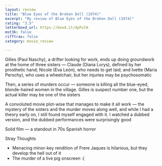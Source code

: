 ```yaml
---
layout: review
title: "Blue Eyes of the Broken Doll (1974)"
excerpt: "My review of Blue Eyes of the Broken Doll (1974)"
rating: "3.5"
letterboxd_url: https://boxd.it/4pFulH
mst3k: false
rifftrax: false
category: movie_review

---
```


Gilles (Paul Naschy), a drifter looking for work, ends up doing groundwork at the home of three sisters — Claude (Diana Lorys), defined by her prosthetic hand; Nicole (Eva León), who needs to get laid; and Ivette (Maria Perschy), who uses a wheelchair, but her injuries may be psychosomatic

Then, a series of murders occur — someone is killing all the blue-eyed, blonde-haired women in the village. Gilles is suspect number one, but the actual killer may be one of the sisters

A convoluted movie plot-wise that manages to make it all work — the mystery of the sisters and the murder moves along well, and while I had a theory early on, I still found myself engaged with it. I watched a dubbed version, and the dubbed performances were surprisingly good

Solid film — a standout in 70s Spanish horror

Stray Thoughts
* Menacing minor-key rendition of Frere Jaques is hilarious, but they develop the hell out of it
* The murder of a live pig onscreen :(